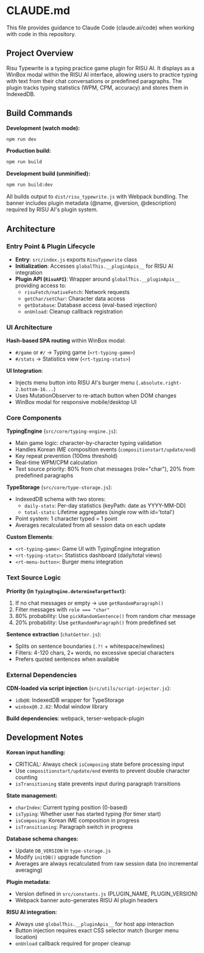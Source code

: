 # CLAUDE.md

This file provides guidance to Claude Code (claude.ai/code) when working with code in this repository.

## Project Overview

Risu Typewrite is a typing practice game plugin for RISU AI. It displays as a WinBox modal within the RISU AI interface, allowing users to practice typing with text from their chat conversations or predefined paragraphs. The plugin tracks typing statistics (WPM, CPM, accuracy) and stores them in IndexedDB.

## Build Commands

**Development (watch mode):**
```bash
npm run dev
```

**Production build:**
```bash
npm run build
```

**Development build (unminified):**
```bash
npm run build:dev
```

All builds output to `dist/risu_typewrite.js` with Webpack bundling. The banner includes plugin metadata (@name, @version, @description) required by RISU AI's plugin system.

## Architecture

### Entry Point & Plugin Lifecycle

- **Entry**: `src/index.js` exports `RisuTypewrite` class
- **Initialization**: Accesses `globalThis.__pluginApis__` for RISU AI integration
- **Plugin API (`RisuAPI`)**: Wrapper around `globalThis.__pluginApis__` providing access to:
  - `risuFetch/nativeFetch`: Network requests
  - `getChar/setChar`: Character data access
  - `getDatabase`: Database access (eval-based injection)
  - `onUnload`: Cleanup callback registration

### UI Architecture

**Hash-based SPA routing** within WinBox modal:
- `#/game` or `#/` → Typing game (`<rt-typing-game>`)
- `#/stats` → Statistics view (`<rt-typing-stats>`)

**UI Integration**:
- Injects menu button into RISU AI's burger menu (`.absolute.right-2.bottom-16...`)
- Uses MutationObserver to re-attach button when DOM changes
- WinBox modal for responsive mobile/desktop UI

### Core Components

**TypingEngine** (`src/core/typing-engine.js`):
- Main game logic: character-by-character typing validation
- Handles Korean IME composition events (`compositionstart/update/end`)
- Key repeat prevention (100ms threshold)
- Real-time WPM/CPM calculation
- Text source priority: 80% from chat messages (role="char"), 20% from predefined paragraphs

**TypeStorage** (`src/core/type-storage.js`):
- IndexedDB schema with two stores:
  - `daily-stats`: Per-day statistics (keyPath: date as YYYY-MM-DD)
  - `total-stats`: Lifetime aggregates (single row with id='total')
- Point system: 1 character typed = 1 point
- Averages recalculated from all session data on each update

**Custom Elements**:
- `<rt-typing-game>`: Game UI with TypingEngine integration
- `<rt-typing-stats>`: Statistics dashboard (daily/total views)
- `<rt-menu-button>`: Burger menu integration

### Text Source Logic

**Priority (in `TypingEngine.determineTargetText`):**
1. If no chat messages or empty → use `getRandomParagraph()`
2. Filter messages with `role === "char"`
3. 80% probability: Use `pickRandomSentence()` from random char message
4. 20% probability: Use `getRandomParagraph()` from predefined set

**Sentence extraction** (`chatGetter.js`):
- Splits on sentence boundaries (`.?!` + whitespace/newlines)
- Filters: 4-120 chars, 2+ words, no excessive special characters
- Prefers quoted sentences when available

### External Dependencies

**CDN-loaded via script injection** (`src/utils/script-injector.js`):
- `idb@8`: IndexedDB wrapper for TypeStorage
- `winbox@0.2.82`: Modal window library

**Build dependencies**: webpack, terser-webpack-plugin

## Development Notes

**Korean input handling:**
- CRITICAL: Always check `isComposing` state before processing input
- Use `compositionstart/update/end` events to prevent double character counting
- `isTransitioning` state prevents input during paragraph transitions

**State management:**
- `charIndex`: Current typing position (0-based)
- `isTyping`: Whether user has started typing (for timer start)
- `isComposing`: Korean IME composition in progress
- `isTransitioning`: Paragraph switch in progress

**Database schema changes:**
- Update `DB_VERSION` in `type-storage.js`
- Modify `initDB()` upgrade function
- Averages are always recalculated from raw session data (no incremental averaging)

**Plugin metadata:**
- Version defined in `src/constants.js` (PLUGIN_NAME, PLUGIN_VERSION)
- Webpack banner auto-generates RISU AI plugin headers

**RISU AI integration:**
- Always use `globalThis.__pluginApis__` for host app interaction
- Button injection requires exact CSS selector match (burger menu location)
- `onUnload` callback required for proper cleanup
